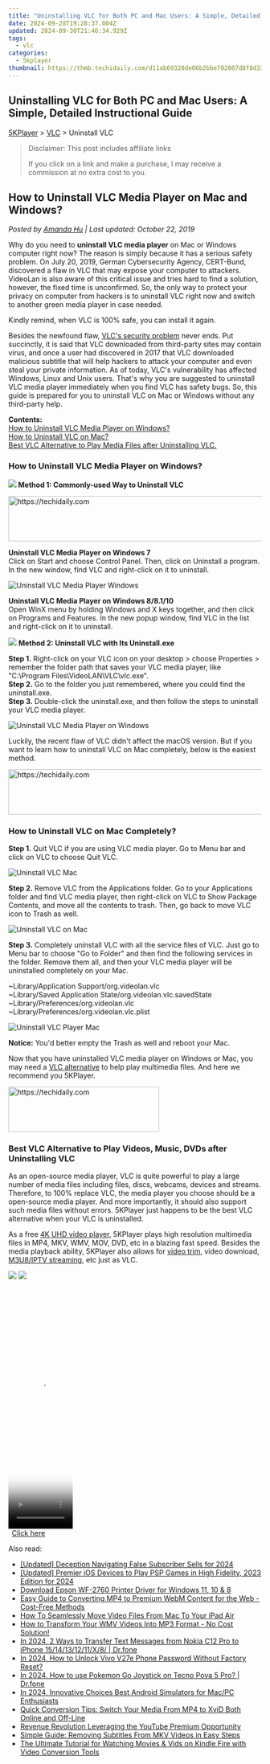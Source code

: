 ```yaml
---
title: "Uninstalling VLC for Both PC and Mac Users: A Simple, Detailed Instructional Guide"
date: 2024-09-28T19:28:37.004Z
updated: 2024-09-30T21:46:34.929Z
tags:
  - vlc
categories:
  - 5kplayer
thumbnail: https://thmb.techidaily.com/d11ab69328de06b2bbe702807d8f8d332f02dd668667f50f1987a428d6465f16.jpg
---
```


## Uninstalling VLC for Both PC and Mac Users: A Simple, Detailed Instructional Guide

[5KPlayer](https://tools.techidaily.com/5kplayer/products/) \> [VLC](https://tools.techidaily.com/5kplayer/products/) \> Uninstall VLC

>  Disclaimer: This post includes affiliate links
>
>  If you click on a link and make a purchase, I may receive a commission at no extra cost to you.
>

## How to Uninstall VLC Media Player on Mac and Windows?

 _Posted by [Amanda Hu](https://www.quora.com/profile/Amanda-Hu-21) | Last updated: October 22, 2019_

Why do you need to **uninstall VLC media player** on Mac or Windows computer right now? The reason is simply because it has a serious safety problem. On July 20, 2019, German Cybersecurity Agency, CERT-Bund, discovered a flaw in VLC that may expose your computer to attackers. VideoLan is also aware of this critical issue and tries hard to find a solution, however, the fixed time is unconfirmed. So, the only way to protect your privacy on computer from hackers is to uninstall VLC right now and switch to another green media player in case needed.

Kindly remind, when VLC is 100% safe, you can install it again.

Besides the newfound flaw, [VLC's security problem](https://tools.techidaily.com/5kplayer/products/) never ends. Put succinctly, it is said that VLC downloaded from third-party sites may contain virus, and once a user had discovered in 2017 that VLC downloaded malicious subtitle that will help hackers to attack your computer and even steal your private information. As of today, VLC's vulnerability has affected Windows, Linux and Unix users. That's why you are suggested to uninstall VLC media player immediately when you find VLC has safety bugs. So, this guide is prepared for you to uninstall VLC on Mac or Windows without any third-party help.

**Contents:**  
[How to Uninstall VLC Media Player on Windows?](https://tools.techidaily.com/5kplayer/products/)  
[How to Uninstall VLC on Mac?](https://tools.techidaily.com/5kplayer/products/)  
[Best VLC Alternative to Play Media Files after Uninstalling VLC.](https://tools.techidaily.com/5kplayer/products/)

### How to Uninstall VLC Media Player on Windows?

**![](https://www.5kplayer.com/vlc/../seoimg/1.png) Method 1: Commonly-used Way to Uninstall VLC**

<!-- affiliate ads begin -->
<a href="https://appsumo.8odi.net/c/5597632/2151866/7443" target="_top" id="2151866">
  <img src="//a.impactradius-go.com/display-ad/7443-2151866" border="0" alt="https://techidaily.com" width="728" height="90"/>
</a>
<img height="0" width="0" src="https://appsumo.8odi.net/i/5597632/2151866/7443" style="position:absolute;visibility:hidden;" border="0" />
<!-- affiliate ads end -->

**Uninstall VLC Media Player on Windows 7**  
 Click on Start and choose Control Panel. Then, click on Uninstall a program. In the new window, find VLC and right-click on it to uninstall.

![Uninstall VLC Media Player Windows](https://www.5kplayer.com/vlc/img/uninstall-vlc-windows.jpg) 

**Uninstall VLC Media Player on Windows 8/8.1/10**  
 Open WinX menu by holding Windows and X keys together, and then click on Programs and Features. In the new popup window, find VLC in the list and right-click on it to uninstall.

![](https://www.5kplayer.com/vlc/../seoimg/2.png) **Method 2: Uninstall VLC with Its Uninstall.exe**

**Step 1.** Right-click on your VLC icon on your desktop > choose Properties > remember the folder path that saves your VLC media player, like "C:\\Program Files\\VideoLAN\\VLC\\vlc.exe".  
**Step 2.** Go to the folder you just remembered, where you could find the uninstall.exe.  
**Step 3.** Double-click the uninstall.exe, and then follow the steps to uninstall your VLC media player.

![Uninstall VLC Media Player on Windows](https://www.5kplayer.com/vlc/img/uninstall-vlc-windows-02.jpg) 

Luckily, the recent flaw of VLC didn't affect the macOS version. But if you want to learn how to uninstall VLC on Mac completely, below is the easiest method.

<!-- affiliate ads begin -->
<a href="https://ephamedtechinc.pxf.io/c/5597632/2137225/26400" target="_top" id="2137225">
  <img src="//a.impactradius-go.com/display-ad/26400-2137225" border="0" alt="https://techidaily.com" width="728" height="90"/>
</a>
<img height="0" width="0" src="https://ephamedtechinc.pxf.io/i/5597632/2137225/26400" style="position:absolute;visibility:hidden;" border="0" />
<!-- affiliate ads end -->

### How to Uninstall VLC on Mac Completely?

**Step 1.** Quit VLC if you are using VLC media player. Go to Menu bar and click on VLC to choose Quit VLC.

![Uninstall VLC Mac](https://www.5kplayer.com/vlc/img/uninstall-vlc-mac.jpg) 

**Step 2.** Remove VLC from the Applications folder. Go to your Applications folder and find VLC media player, then right-click on VLC to Show Package Contents, and move all the contents to trash. Then, go back to move VLC icon to Trash as well.

![Uninstall VLC on Mac](https://www.5kplayer.com/vlc/img/uninstall-vlc-mac-02.jpg) 

**Step 3.** Completely uninstall VLC with all the service files of VLC. Just go to Menu bar to choose "Go to Folder" and then find the following services in the folder. Remove them all, and then your VLC media player will be uninstalled completely on your Mac.

\~Library/Application Support/org.videolan.vlc  
 \~Library/Saved Application State/org.videolan.vlc.savedState  
 \~Library/Preferences/org.videolan.vlc  
 \~Library/Preferences/org.videolan.vlc.plist

![Uninstall VLC Player Mac](https://www.5kplayer.com/vlc/img/uninstall-vlc-03.jpg) 

**Notice:** You'd better empty the Trash as well and reboot your Mac.

Now that you have uninstalled VLC media player on Windows or Mac, you may need a [VLC alternative](https://tools.techidaily.com/5kplayer/video-music-player/) to help play multimedia files. And here we recommend you 5KPlayer.

<!-- affiliate ads begin -->
<a href="https://aligracehair.sjv.io/c/5597632/2135400/19272" target="_top" id="2135400">
  <img src="//a.impactradius-go.com/display-ad/19272-2135400" border="0" alt="https://techidaily.com" width="300" height="90"/>
</a>
<img height="0" width="0" src="https://aligracehair.sjv.io/i/5597632/2135400/19272" style="position:absolute;visibility:hidden;" border="0" />
<!-- affiliate ads end -->

### Best VLC Alternative to Play Videos, Music, DVDs after Uninstalling VLC

As an open-source media player, VLC is quite powerful to play a large number of media files including files, discs, webcams, devices and streams. Therefore, to 100% replace VLC, the media player you choose should be a open-source media player. And more importantly, it should also support such media files without errors. 5KPlayer just happens to be the best VLC alternative when your VLC is uninstalled.

As a free [4K UHD video player](https://tools.techidaily.com/5kplayer/video-music-player/), 5KPlayer plays high resolution multimedia files in MP4, MKV, WMV, MOV, DVD, etc in a blazing fast speed. Besides the media playback ability, 5KPlayer also allows for [video trim](https://tools.techidaily.com/5kplayer/video-music-player/), video download, [M3U8/IPTV streaming](https://tools.techidaily.com/5kplayer/video-music-player/), etc just as VLC.

[![](https://www.5kplayer.com/vlc/../button/freedownwhitewin.png)](https://tools.techidaily.com/5kplayer/products/) [![](https://www.5kplayer.com/vlc/../button/freedownbackmac.png)](https://tools.techidaily.com/5kplayer/products/)

<!-- affiliate ads begin -->
<span id="1975555">
					<video width="128" height="480" style="cursor:pointer"
           poster="//a.impactradius-go.com/display-clicktoplayimage/1975555.png"
           onclick="if(!this.playClicked){this.play();this.setAttribute('controls',true);this.playClicked=true;}">
	   <source src="//a.impactradius-go.com/display-ad/22993-1975555">
	   <img src="//a.impactradius-go.com/display-clicktoplayimage/1975555.png" style="border: none; height: 100%; width: 100%; object-fit: contain">
	</video>
	<div style="width:80px;text-align:center"><a href="javascript:window.open(decodeURIComponent('https%3A%2F%2Fhomestyler.sjv.io%2Fc%2F5597632%2F1975555%2F22993'), '_blank');void(0);">Click here</a></div>
</span>
<img height="0" width="0" src="https://imp.pxf.io/i/5597632/1975555/22993" style="position:absolute;visibility:hidden;" border="0" />
<!-- affiliate ads end -->

<ins class="adsbygoogle"
     style="display:block"
     data-ad-format="autorelaxed"
     data-ad-client="ca-pub-7571918770474297"
     data-ad-slot="1223367746"></ins>

<ins class="adsbygoogle"
     style="display:block"
     data-ad-client="ca-pub-7571918770474297"
     data-ad-slot="8358498916"
     data-ad-format="auto"
     data-full-width-responsive="true"></ins>

<span class="atpl-alsoreadstyle">Also read:</span>
<div><ul>
<li><a href="https://youtube-webster.techidaily.com/ed-deception-navigating-false-subscriber-sells-for-2024/"><u>[Updated] Deception Navigating False Subscriber Sells for 2024</u></a></li>
<li><a href="https://digital-screen-recording.techidaily.com/updated-premier-ios-devices-to-play-psp-games-in-high-fidelity-2023-edition-for-2024/"><u>[Updated] Premier iOS Devices to Play PSP Games in High Fidelity, 2023 Edition for 2024</u></a></li>
<li><a href="https://win-dash.techidaily.com/download-epson-wf-2760-printer-driver-for-windows-11-10-and-8/"><u>Download Epson WF-2760 Printer Driver for Windows 11, 10 & 8</u></a></li>
<li><a href="https://media-tips.techidaily.com/easy-guide-to-converting-mp4-to-premium-webm-content-for-the-web-cost-free-methods/"><u>Easy Guide to Converting MP4 to Premium WebM Content for the Web - Cost-Free Methods</u></a></li>
<li><a href="https://media-tips.techidaily.com/how-to-seamlessly-move-video-files-from-mac-to-your-ipad-air/"><u>How To Seamlessly Move Video Files From Mac To Your iPad Air</u></a></li>
<li><a href="https://media-tips.techidaily.com/how-to-transform-your-wmv-videos-into-mp3-format-no-cost-solution/"><u>How to Transform Your WMV Videos Into MP3 Format - No Cost Solution!</u></a></li>
<li><a href="https://android-transfer.techidaily.com/in-2024-2-ways-to-transfer-text-messages-from-nokia-c12-pro-to-iphone-1514131211x8-drfone-by-drfone-transfer-from-android-transfer-from-android/"><u>In 2024, 2 Ways to Transfer Text Messages from Nokia C12 Pro to iPhone 15/14/13/12/11/X/8/ | Dr.fone</u></a></li>
<li><a href="https://android-unlock.techidaily.com/in-2024-how-to-unlock-vivo-v27e-phone-password-without-factory-reset-by-drfone-android/"><u>In 2024, How to Unlock Vivo V27e Phone Password Without Factory Reset?</u></a></li>
<li><a href="https://android-pokemon-go.techidaily.com/in-2024-how-to-use-pokemon-go-joystick-on-tecno-pova-5-pro-drfone-by-drfone-virtual-android/"><u>In 2024, How to use Pokemon Go Joystick on Tecno Pova 5 Pro? | Dr.fone</u></a></li>
<li><a href="https://screen-recording.techidaily.com/in-2024-innovative-choices-best-android-simulators-for-macpc-enthusiasts/"><u>In 2024, Innovative Choices Best Android Simulators for Mac/PC Enthusiasts</u></a></li>
<li><a href="https://media-tips.techidaily.com/quick-conversion-tips-switch-your-media-from-mp4-to-xvid-both-online-and-off-line/"><u>Quick Conversion Tips: Switch Your Media From MP4 to XviD Both Online and Off-Line</u></a></li>
<li><a href="https://youtube-docs.techidaily.com/ue-revolution-leveraging-the-youtube-premium-opportunity/"><u>Revenue Revolution Leveraging the YouTube Premium Opportunity</u></a></li>
<li><a href="https://media-tips.techidaily.com/simple-guide-removing-subtitles-from-mkv-videos-in-easy-steps/"><u>Simple Guide: Removing Subtitles From MKV Videos in Easy Steps</u></a></li>
<li><a href="https://media-tips.techidaily.com/the-ultimate-tutorial-for-watching-movies-and-vids-on-kindle-fire-with-video-conversion-tools/"><u>The Ultimate Tutorial for Watching Movies & Vids on Kindle Fire with Video Conversion Tools</u></a></li>
</ul></div>

